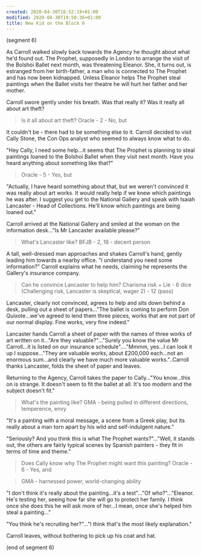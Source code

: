 ```yaml
---
created: 2020-04-30T18:52:19+01:00
modified: 2020-04-30T19:50:36+01:00
title: New Kid on the Block 6
---
```


(segment 6)

As Carroll walked slowly back towards the Agency he thought about what he'd found out. The Prophet, supposedly in London to arrange the visit of the Bolshoi Ballet next month, was threatening Eleanor. She, it turns out, is estranged from her birth-father, a man who is connected to The Prophet and has now been kidnapped. Unless Eleanor helps The Prophet steal paintings when the Ballet visits her theatre he will hurt her father and her mother.

Carroll swore gently under his breath. Was that really it? Was it really all about art theft?

> Is it all about art theft? Oracle - 2 - No, but

It couldn't be - there had to be something else to it. Carroll decided to visit Cally Stone, the Con Ops analyst who seemed to always know what to do.

"Hey Cally, I need some help...it seems that The Prophet is planning to steal paintings loaned to the Bolshoi Ballet when they visit next month. Have you heard anything about something like that?"

> Oracle - 5 - Yes, but

"Actually, I have heard something about that, but we weren't convinced it was really about art works. It would really help if we knew which paintings he was after. I suggest you get to the National Gallery and speak with Isaiah Lancaster - Head of Collections. He'll know which paintings are being loaned out."

Carroll arrived at the National Gallery and smiled at the woman on the information desk..."Is Mr Lancaster available please?"

> What's Lancaster like? BFJB - 2, 16 - decent person

A tall, well-dressed man approaches and shakes Carroll's hand, gently leading him towards a nearby office. "I  understand you need some information?" Carroll explains what he needs, claiming he represents the Gallery's insurance company.

> Can he convince Lancaster to help him? Charisma risk + Lie - 6 dice (Challenging risk, Lancaster is skeptical, wager 2) - 12 (pass)

Lancaster, clearly not convinced, agrees to help and sits down behind a desk, pulling out a sheet of papers..."The ballet is coming to perform Don Quixote...we've agreed to lend them three pieces, works that are not part of our normal display. Fine works, very fine indeed."

Lancaster hands Carroll a sheet of paper with the names of three works of art written on it..."Are they valuable?"..."Surely you know the value Mr Carroll...it is listed on our insurance schedule"...."Mmmm, yes...I can look it up I suppose..."They are valuable works, about £200,000 each...not an enormous sum...and clearly we have much more valuable works."..Carroll thanks Lancaster, folds the sheet of paper and leaves.

Returning to the Agency, Carroll takes the paper to Cally..."You know...this on is strange. It doesn't seem to fit the ballet at all. It's too modern and the subject doesn't fit."

> What's the painting like? GMA - being pulled in different directions, temperence, envy

"It's a painting with a moral message, a scene from a Greek play, but its really about a man torn apart by his wild and self-indulgent nature."

"Seriously? And you think this is what The Prophet wants?"..."Well, it stands out, the others are fairly typical scenes by Spanish painters - they fit in terms of time and theme."

> Does Cally know why The Prophet might want this painting? Oracle - 6 - Yes, and

> GMA - harnessed power, world-changing ability

"I don't think it's really about the painting...it's a test"..."Of who?"..."Eleanor. He's testing her, seeing how far she will go to protect her family. I think once she does this he will ask more of her...I mean, once she's helped him steal a painting..."

"You think he's recruiting her?"..."I think that's the most likely explanation."

Carroll leaves, without bothering to pick up his coat and hat.

(end of segment 6)